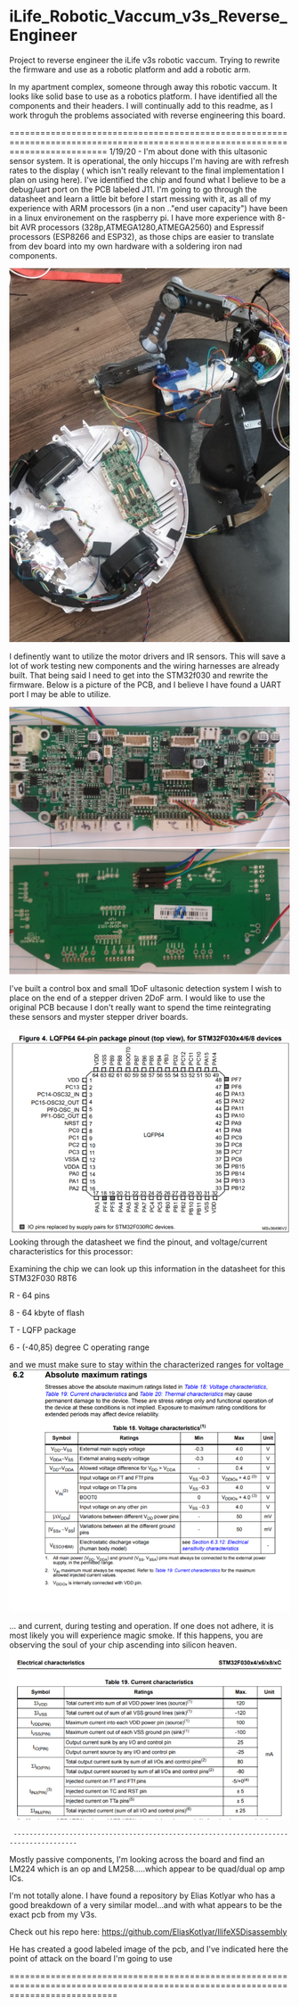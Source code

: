 # iLife_Robotic_Vaccum_v3s_Reverse_Engineer

Project to reverse engineer the iLife v3s robotic vaccum. Trying to rewrite the firmware and use as a robotic platform and add a robotic arm.

In my apartment complex, someone through away this robotic vaccum. It looks like solid base to use as a robotics platform. I have identified all the components and their headers. I will continually add to this readme, as I work throguh the problems associated with reverse engineering this board. 


===============================================================================================================================
1/19/20 - I'm about done with this ultasonic sensor system. It is operational, the only hiccups I'm having are with refresh rates to the display ( which isn't really relevant to the final implementation I plan on using here). I've identified the chip and found what I believe to be a debug/uart port on the PCB labeled J11. I'm going to go through the datasheet and learn a little bit before I start messing with it, as all of my experience with ARM processors (in a non .."end user capacity") have been in a linux environement on the raspberry pi. I have more experience with 8-bit AVR processors (328p,ATMEGA1280,ATMEGA2560) and Espressif processors (ESP8266 and ESP32), as those chips are easier to translate from dev board into my own hardware with a soldering iron nad components. 


![Current Image of system Components](https://github.com/kbickham/iLife_Robotic_Vaccum_v3s_Reverse_Engineer/blob/master/system.jpg)

 I definently want to utilize the motor drivers and IR sensors. This will save a lot of work testing new components and the wiring harnesses are already built. That being said I need to get into the STM32f030 and rewrite the firmware. Below is a picture of the PCB, and I believe I have found a UART port I may be able to utilize.
 
 ![Front of v3s PCB](https://github.com/kbickham/iLife_Robotic_Vaccum_v3s_Reverse_Engineer/blob/master/frontofIlifev3s_pcb.jpg)
 ![Back of PCB](https://github.com/kbickham/iLife_Robotic_Vaccum_v3s_Reverse_Engineer/blob/master/backofIlifePCB.jpg)
 
 I've built a control box and small 1DoF ultasonic detection system I wish to place on the end of a stepper driven 2DoF arm. I would like to use the original PCB because I don't really want to spend the time reintegrating these sensors and myster stepper driver boards.
 
 ![STM32 PINOUT](https://github.com/kbickham/iLife_Robotic_Vaccum_v3s_Reverse_Engineer/blob/master/processor.PNG)
 Looking through the datasheet we find the pinout, and voltage/current characteristics for this processor:
 
 Examining the chip we can look up this information in the datasheet for this STM32F030 R8T6
 
 R - 64 pins
 
 8 - 64 kbyte of flash
 
 T - LQFP package
 
 6 -  (-40,85) degree C operating range
 
 
 and we must make sure to stay within the characterized ranges for voltage 
 ![Voltage characteristics from datasheet](https://github.com/kbickham/iLife_Robotic_Vaccum_v3s_Reverse_Engineer/blob/master/ratingsstm32.PNG)
 
 ... and current, during testing and operation. If one does not adhere, it is most likely you will experience magic smoke. If this happens, you are observing the soul of your chip ascending into silicon heaven.
  ![Current characteristics from datasheet](https://github.com/kbickham/iLife_Robotic_Vaccum_v3s_Reverse_Engineer/blob/master/current%20ratings.PNG)
  
  
     --------------------------------------------------------------------------------------
     
 Mostly passive components, I'm looking across the board and find an LM224 which is an op and LM258.....which appear to be quad/dual op amp ICs. 
 
I'm not totally alone. I have found a repository by Elias Kotlyar who has a good breakdown of a very similar model...and with what appears to be the exact pcb from my V3s. 

Check out his repo here:
https://github.com/EliasKotlyar/IlifeX5Disassembly

He has created a good labeled image of the pcb, and I've indicated here the point of attack on the board I'm going to use

 
 
  
 =================================================================================================================================
 
 
 
 
 
 
 
